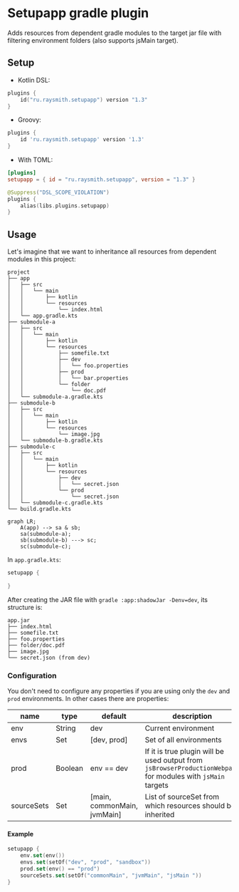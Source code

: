 # Setupapp gradle plugin
Adds resources from dependent gradle modules to the target jar file with filtering environment folders (also supports jsMain target).

## Setup

- Kotlin DSL:
```kotlin
plugins {
    id("ru.raysmith.setupapp") version "1.3"
}
```
- Groovy:
```groovy
plugins {
    id 'ru.raysmith.setupapp' version '1.3'
}
```
- With TOML:
```toml
[plugins]
setupapp = { id = "ru.raysmith.setupapp", version = "1.3" }
```
```kotlin
@Suppress("DSL_SCOPE_VIOLATION")
plugins {
    alias(libs.plugins.setupapp)
}
```

## Usage
Let's imagine that we want to inheritance all resources from dependent modules in this project:
```
project
├── app
│   ├── src
│   │   └── main
│   │       ├── kotlin
│   │       └── resources
│   │           └── index.html
│   └── app.gradle.kts
├── submodule-a
│   ├── src
│   │   └── main
│   │       ├── kotlin
│   │       └── resources
│   │           ├── somefile.txt
│   │           ├── dev
│   │           │   └── foo.properties
│   │           ├── prod
│   │           │   └── bar.properties
│   │           └── folder
│   │               └── doc.pdf
│   └── submodule-a.gradle.kts
├── submodule-b
│   ├── src
│   │   └── main
│   │       ├── kotlin
│   │       └── resources
│   │           └── image.jpg
│   └── submodule-b.gradle.kts
├── submodule-c
│   ├── src
│   │   └── main
│   │       ├── kotlin
│   │       └── resources
│   │           ├── dev
│   │           │   └── secret.json
│   │           └── prod
│   │               └── secret.json
│   └── submodule-c.gradle.kts
└── build.gradle.kts
```

```mermaid
graph LR;
    A(app) --> sa & sb;
    sa(submodule-a);
    sb(submodule-b) ---> sc;
    sc(submodule-c);
```

In `app.gradle.kts`:
```kotlin
setupapp {
    
}
```

After creating the JAR file with `gradle :app:shadowJar -Denv=dev`, its structure is:
```
app.jar
├── index.html
├── somefile.txt
├── foo.properties
├── folder/doc.pdf
├── image.jpg
└── secret.json (from dev)
```

### Configuration
You don't need to configure any properties if you are using only the `dev` and `prod` environments. 
In other cases there are properties:

| name       | type        | default                     | description                                                                                                  |
|------------|-------------|-----------------------------|--------------------------------------------------------------------------------------------------------------|
| env        | String      | dev                         | Current environment                                                                                          |
| envs       | Set<String> | [dev, prod]                 | Set of all environments                                                                                      |
| prod       | Boolean     | env == dev                  | If it is true plugin will be used output from `jsBrowserProductionWebpack` for modules with `jsMain` targets |
| sourceSets | Set<String> | [main, commonMain, jvmMain] | List of sourceSet from which resources should be inherited                                                   |

#### Example
``` kotlin
setupapp {
    env.set(env())
    envs.set(setOf("dev", "prod", "sandbox"))
    prod.set(env() == "prod")
    sourceSets.set(setOf("commonMain", "jvmMain", "jsMain "))
}
```